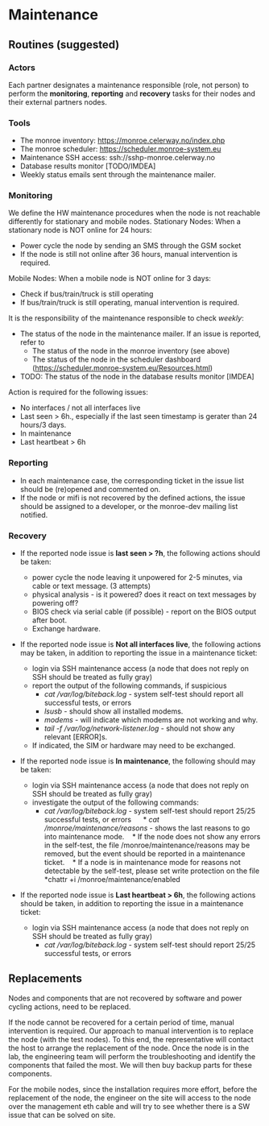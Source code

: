 # Maintenance

## Routines (suggested)

### Actors

Each partner designates a maintenance responsible (role, not person) to perform the **monitoring**, **reporting** and **recovery** tasks for their nodes and their external partners nodes.

### Tools

  * The monroe inventory: https://monroe.celerway.no/index.php
  * The monroe scheduler: https://scheduler.monroe-system.eu
  * Maintenance SSH access: ssh://sshp-monroe.celerway.no
  * Database results monitor [TODO/IMDEA]
  * Weekly status emails sent through the maintenance mailer.

### Monitoring

We define the HW maintenance procedures when the node is not reachable differently for stationary and
mobile nodes.
Stationary Nodes: When a stationary node is NOT online for 24 hours:

  * Power cycle the node by sending an SMS through the GSM socket
  * If the node is still not online after 36 hours, manual intervention is required.

Mobile Nodes: When a mobile node is NOT online for 3 days:

  * Check if bus/train/truck is still operating
  * If bus/train/truck is still operating, manual intervention is required.

It is the responsibility of the maintenance responsible to check *weekly*:

  * The status of the node in the maintenance mailer. If an issue is reported, refer to
    * The status of the node in the monroe inventory (see above)
    * The status of the node in the scheduler dashboard (https://scheduler.monroe-system.eu/Resources.html)
  * TODO: The status of the node in the database results monitor [IMDEA]

Action is required for the following issues:

  * No interfaces / not all interfaces live
  * Last seen > 6h., especially if the last seen timestamp is gerater than 24 hours/3 days.
  * In maintenance
  * Last heartbeat > 6h

### Reporting

  * In each maintenance case, the corresponding ticket in the issue list should be (re)opened and commented on.
  * If the node or mifi is not recovered by the defined actions, the issue should be assigned to a developer, or the monroe-dev mailing list notified.

### Recovery

  * If the reported node issue is **last seen > ?h**, the following actions should be taken:
    * power cycle the node leaving it unpowered for 2-5 minutes, via cable or text message. (3 attempts)
    * physical analysis - is it powered? does it react on text messages by powering off?
    * BIOS check via serial cable (if possible) - report on the BIOS output after boot.
    * Exchange hardware.

  * If the reported node issue is **Not all interfaces live**, the following actions may be taken, in addition to reporting the issue in a maintenance ticket:
    * login via SSH maintenance access (a node that does not reply on SSH should be treated as fully gray)
    * report the output of the following commands, if suspicious
      * *cat /var/log/biteback.log* - system self-test should report all successful tests, or errors
      * *lsusb* - should show all installed modems.
      * *modems* - will indicate which modems are not working and why.
      * *tail -f /var/log/network-listener.log* - should not show any relevant [ERROR]s.
    * If indicated, the SIM or hardware may need to be exchanged.

  * If the reported node issue is **In maintenance**, the following should may be taken:
    * login via SSH maintenance access (a node that does not reply on SSH should be treated as fully gray)
    * investigate the output of the following commands:
      * *cat /var/log/biteback.log* - system self-test should report 25/25 successful tests, or errors
      * *cat /monroe/maintenance/reasons* - shows the last reasons to go into maintenance mode.
    * If the node does not show any errors in the self-test, the file /monroe/maintenance/reasons may be removed, but the event should be reported in a maintenance ticket.
    * If a node is in maintenance mode for reasons not detectable by the self-test, please set write protection on the file *chattr +i /monroe/maintenance/enabled

  * If the reported node issue is **Last heartbeat > 6h**, the following actions should be taken, in addition to reporting the issue in a maintenance ticket:
    * login via SSH maintenance access (a node that does not reply on SSH should be treated as fully gray)
      * *cat /var/log/biteback.log* - system self-test should report 25/25 successful tests, or errors

## Replacements

Nodes and components that are not recovered by software and power cycling actions, need to be replaced.

If the node cannot be recovered for a certain period of time, manual intervention is
required. Our approach to manual intervention is to replace the node (with the test nodes). To this end, the
representative will contact the host to arrange the replacement of the node. Once the node is in the lab, the
engineering team will perform the troubleshooting and identify the components that failed the most. We
will then buy backup parts for these components.

For the mobile nodes, since the installation requires more effort, before the replacement of the node, the
engineer on the site will access to the node over the management eth cable and will try to see whether there
is a SW issue that can be solved on site.
